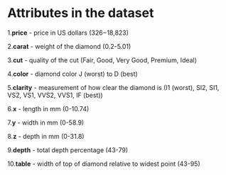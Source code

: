 # Attributes in the dataset

1.**price** -	price in US dollars	($326-$18,823)

2.**carat** -	weight of the diamond	(0.2-5.01)

3.**cut** -	quality of the cut	(Fair, Good, Very Good, Premium, Ideal)

4.**color** -	diamond color	J (worst) to D (best)

5.**clarity** -	measurement of how clear the diamond is	(I1 (worst), SI2, SI1, VS2, VS1, VVS2, VVS1, IF (best))

6.**x** -	length in mm	(0-10.74)

7.**y** -	width in mm	(0-58.9)

8.**z** -	depth in mm	(0-31.8)

9.**depth**	- total depth percentage	(43-79)

10.**table** -	width of top of diamond relative to widest point	(43-95)
